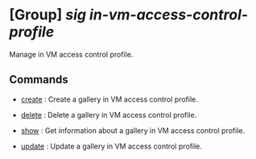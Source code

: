 # [Group] _sig in-vm-access-control-profile_

Manage in VM access control profile.

## Commands

- [create](/Commands/sig/in-vm-access-control-profile/_create.md)
: Create a gallery in VM access control profile.

- [delete](/Commands/sig/in-vm-access-control-profile/_delete.md)
: Delete a gallery in VM access control profile.

- [show](/Commands/sig/in-vm-access-control-profile/_show.md)
: Get information about a gallery in VM access control profile.

- [update](/Commands/sig/in-vm-access-control-profile/_update.md)
: Update a gallery in VM access control profile.
